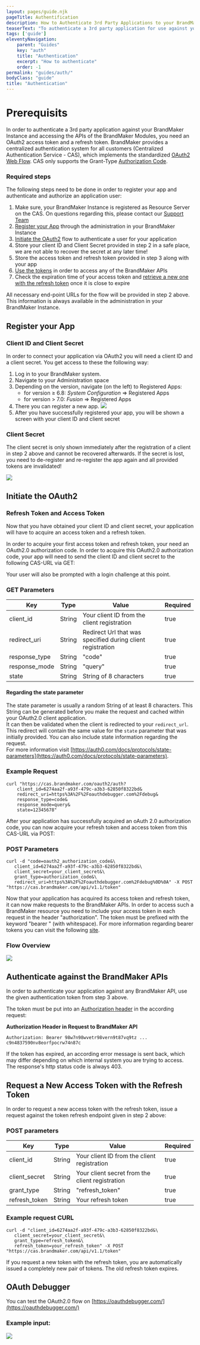 ```yaml
---
layout: pages/guide.njk
pageTitle: Authentification
description: How to Authenticate 3rd Party Applications to your BrandMaker Instance
teaserText: "To authenticate a 3rd party application for use against your BrandMaker instance and accessing the APIs of the BrandMaker Modules, you need an OAuth2 access token and a refresh token. BrandMaker provides a centralized authentication system for all customers (Centralized Authentication Service - CAS), which implements the the standardized OAuth2 Web Flow."
tags: ['guide']
eleventyNavigation:
    parent: "Guides"
    key: "auth"
    title: "Authentication"
    excerpt: "How to authenticate"
    order: -1
permalink: "guides/auth/"
bodyClass: "guide"
title: "Authentication"
---
```

Prerequisits
=============

In order to authenticate a 3rd party application against your BrandMaker Instance and accessing the APIs of the BrandMaker Modules, you need an OAuth2 access token and a refresh token. BrandMaker provides a centralized authentication system for all customers (Centralized Authentication Service - CAS), which implements the standardized [OAuth2 Web Flow](https://oauth.net/2/). CAS only supports the Grant-Type [Authorization Code](https://auth0.com/docs/get-started/authentication-and-authorization-flow/authorization-code-flow).

### Required steps
The following steps need to be done in order to register your app and
authenticate and authorize an application user:

1.  Make sure, your BrandMaker Instance is registered as Resource Server on the CAS. On questions regarding this, please contact our [Support Team](https://www.brandmaker.com/contact/support-ticket/)
2.  [Register your App](#register-your-app) through the administration in your BrandMaker Instance
3.  [Initiate the OAuth2](#initiate-the-oauth2) flow to authenticate a user for your application
4.  Store your client ID and Client Secret provided in step 2 in a safe place, we are not able to recover the secret at any later time!
5.  Store the access token and refresh token provided in step 3 along with your app
6.  [Use the tokens](#authenticate-against-the-brandmaker-apis) in order to access any of the BrandMaker APIs
7.  Check the expiration time of your access token and [retrieve a new one with the refresh token](#request-a-new-access-token-with-the-refresh-token) once it is close to expire

All necessary end-point URLs for the flow will be provided in step 2 above. This information is always available in the administration in your BrandMaker Instance.

## Register your App

### Client ID and Client Secret

In order to connect your application via OAuth2 you will need a client
ID and a client secret. You get access to these the following way:

1.  Log in to your BrandMaker system.
2.  Navigate to your Administration space
3.  Depending on the version, navigate (on the left) to Registered Apps:
    - for version ≥ 6.8: *System Configuration* =\> Registered Apps
    - for version > 7.0: *Fusion* =\> Registered Apps
4.  There you can register a new app. ![](/assets/guides/auth/clientsecret.png)
5.  After you have successfully registered your app, you will be shown a
    screen with your client ID and client secret

### Client Secret

The client secret is only shown immediately after the registration of a client in step 2 above and cannot be recovered afterwards. If the secret is lost, you need to de-register and re-register the app again and all provided tokens are invalidated!

 ![](/assets/guides/auth/clientsecretid.png)

## Initiate the OAuth2

### Refresh Token and Access Token

Now that you have obtained your client ID and client secret, your application will have to acquire an access token and a refresh token.

In order to acquire your first access token and refresh token, your need an OAuth2.0 authorization code. In order to acquire this OAuth2.0 authorization code, your app will need to send the client ID and client secret to the following CAS-URL via GET:

Your user will also be prompted with a login challenge at this point.

### GET Parameters

|Key|Type|Value|Required|
|--- |--- |--- |--- |
|client_id|String|Your client ID from the client registration|true|
|redirect_uri|String|Redirect Url that was specified during client registration|true|
|response_type|String|"code"|true|
|response_mode|String|"query"|true|
|state|String|String of 8 characters|true|

#### Regarding the state parameter
The state parameter is usually a random String of at least 8 characters. This String can be generated before you make the request and cached within your OAuth2.0 client application. \
It can then be validated when the client is redirected to your ``redirect_url``. This redirect will contain the same value for the ``state`` parameter that was initially provided. You can also include state information regarding the request.\
For more information visit [https://auth0.com/docs/protocols/state-parameters](https://auth0.com/docs/protocols/state-parameters).

### Example Request

``` xquery
curl "https://cas.brandmaker.com/oauth2/auth?
    client_id=6274aa2f-a93f-479c-a3b3-62850f8322bd&
    redirect_uri=https%3A%2F%2Foauthdebugger.com%2Fdebug&
    response_type=code&
    response_mode=query&
    state=12345678"
```

 After your application has successfully acquired an oAuth 2.0 authorization code, you can now acquire your refresh token and access token from this CAS-URL via POST: 

 ### POST Parameters

 ``` xquery
curl -d "code=oauth2_authorization_code&\
    client_id=6274aa2f-a93f-479c-a3b3-62850f8322bd&\
    client_secret=your_client_secret&\
    grant_type=authorization_code&\
    redirect_uri=https%3A%2F%2Foauthdebugger.com%2Fdebug%0D%0A" -X POST "https://cas.brandmaker.com/api/v1.1/token"
```

Now that your application has acquired its access token and refresh token, it can now make requests to the BrandMaker APIs. In order to access such a BrandMaker resource you need to include your access token in each request in the header "authorization". The token must be prefixed with the keyword "bearer " (with whitespace). For more information regarding bearer tokens you can visit the following [site](https://tools.ietf.org/html/rfc6750).

### Flow Overview

 ![](/assets/guides/auth/flowoverview.png)

## Authenticate against the BrandMaker APIs

In order to authenticate your application against any BrandMaker API, use the given authentication token from step 3 above.

The token must be put into an [Authorization header](https://developer.mozilla.org/en-US/docs/Web/HTTP/Headers/Authorization) in the according request:

**Authorization Header in Request to BrandMaker API**
``` xquery
Authorization: Bearer 98w7n98wvetr98vern9t87vq9tz ... c9n4837590nv8eorfpocrw74n87c
```

If the token has expired, an according error message is sent back, which may differ depending on which internal system you are trying to access. The response's http status code is always 403.

## Request a New Access Token with the Refresh Token

In order to request a new access token with the refresh token, issue a request against the token refresh endpoint given in step 2 above:

### POST parameters

|Key|Type|Value|Required|
|--- |--- |--- |--- |
|client_id|String|Your client ID from the client registration|true|
|client_secret|String|Your client secret from the client registration|true|
|grant_type|String|"refresh_token"|true|
|refresh_token|String|Your refresh token|true|

### Example request CURL

 ``` xquery
curl -d "client_id=6274aa2f-a93f-479c-a3b3-62850f8322bd&\
    client_secret=your_client_secret&\
    grant_type=refresh_token&\
    refresh_token=your_refresh_token" -X POST "https://cas.brandmaker.com/api/v1.1/token"
```

If you request a new token with the refresh token, you are automatically issued a completely new pair of tokens. The old refresh token expires.

## OAuth Debugger
You can test the OAuth2.0 flow on [https://oauthdebugger.com/](https://oauthdebugger.com/)

### Example input:

 ![](/assets/guides/auth/oauth2.png)
